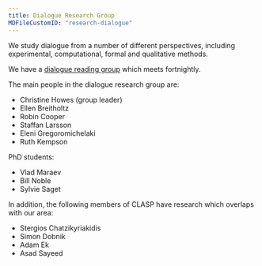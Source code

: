 ```yaml
---
title: Dialogue Research Group
MDFileCustomID: "research-dialogue"
---
```


We study dialogue from a number of different perspectives, including experimental, computational, formal and qualitative methods.

We have a [dialogue reading group](meetings) which meets fortnightly. 

The main people in the dialogue research group are: 
- Christine Howes (group leader) 
- Ellen Breitholtz 
- Robin Cooper 
- Staffan Larsson
- Eleni Gregoromichelaki 
- Ruth Kempson 

PhD students:
- Vlad Maraev
- Bill Noble
- Sylvie Saget

In addition, the following members of CLASP have research which overlaps with our area:
- Stergios Chatzikyriakidis
- Simon Dobnik
- Adam Ek
- Asad Sayeed


